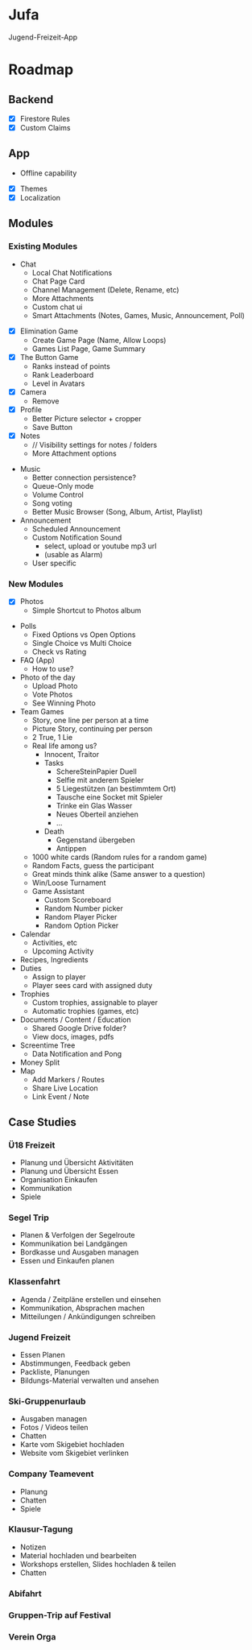 # Jufa

Jugend-Freizeit-App

# Roadmap

## Backend

- [x] Firestore Rules
- [x] Custom Claims

## App

- Offline capability
- [x] Themes
- [x] Localization

## Modules

### Existing Modules

- Chat
  - Local Chat Notifications
  - Chat Page Card
  - Channel Management (Delete, Rename, etc)
  - More Attachments
  - Custom chat ui
  - Smart Attachments (Notes, Games, Music, Announcement, Poll)
- [x] Elimination Game
  - Create Game Page (Name, Allow Loops)
  - Games List Page, Game Summary
- [x] The Button Game
  - Ranks instead of points
  - Rank Leaderboard
  - Level in Avatars
- [x] Camera
  - Remove
- [x] Profile
  - Better Picture selector + cropper
  - Save Button
- [x] Notes
  - // Visibility settings for notes / folders
  - More Attachment options
- Music
  - Better connection persistence?
  - Queue-Only mode
  - Volume Control
  - Song voting
  - Better Music Browser (Song, Album, Artist, Playlist)
- Announcement
  - Scheduled Announcement
  - Custom Notification Sound
    - select, upload or youtube mp3 url
    - (usable as Alarm)
  - User specific

### New Modules

- [x] Photos
  - Simple Shortcut to Photos album
- Polls
  - Fixed Options vs Open Options
  - Single Choice vs Multi Choice
  - Check vs Rating
- FAQ (App)
  - How to use?
- Photo of the day
  - Upload Photo
  - Vote Photos
  - See Winning Photo
- Team Games
  - Story, one line per person at a time
  - Picture Story, continuing per person
  - 2 True, 1 Lie
  - Real life among us?
      - Innocent, Traitor
      - Tasks
        - SchereSteinPapier Duell
        - Selfie mit anderem Spieler
        - 5 Liegestützen (an bestimmtem Ort)
        - Tausche eine Socket mit Spieler
        - Trinke ein Glas Wasser
        - Neues Oberteil anziehen
        - ...
      - Death
        - Gegenstand übergeben
        - Antippen
  - 1000 white cards (Random rules for a random game)
  - Random Facts, guess the participant
  - Great minds think alike (Same answer to a question)
  - Win/Loose Turnament
  - Game Assistant
    - Custom Scoreboard
    - Random Number picker
    - Random Player Picker
    - Random Option Picker
- Calendar
  - Activities, etc
  - Upcoming Activity
- Recipes, Ingredients
- Duties
  - Assign to player
  - Player sees card with assigned duty 
- Trophies
  - Custom trophies, assignable to player
  - Automatic trophies (games, etc)
- Documents / Content / Education
  - Shared Google Drive folder?
  - View docs, images, pdfs
- Screentime Tree
  - Data Notification and Pong
- Money Split
- Map
  - Add Markers / Routes
  - Share Live Location
  - Link Event / Note



## Case Studies

### Ü18 Freizeit

- Planung und Übersicht Aktivitäten
- Planung und Übersicht Essen
- Organisation Einkaufen
- Kommunikation
- Spiele

### Segel Trip

- Planen & Verfolgen der Segelroute
- Kommunikation bei Landgängen
- Bordkasse und Ausgaben managen
- Essen und Einkaufen planen

### Klassenfahrt

- Agenda / Zeitpläne erstellen und einsehen
- Kommunikation, Absprachen machen
- Mitteilungen / Ankündigungen schreiben

### Jugend Freizeit

- Essen Planen
- Abstimmungen, Feedback geben
- Packliste, Planungen
- Bildungs-Material verwalten und ansehen

### Ski-Gruppenurlaub

- Ausgaben managen
- Fotos / Videos teilen
- Chatten
- Karte vom Skigebiet hochladen
- Website vom Skigebiet verlinken

### Company Teamevent

- Planung
- Chatten
- Spiele

### Klausur-Tagung

- Notizen
- Material hochladen und bearbeiten
- Workshops erstellen, Slides hochladen & teilen
- Chatten

### Abifahrt

### Gruppen-Trip auf Festival

### Verein Orga